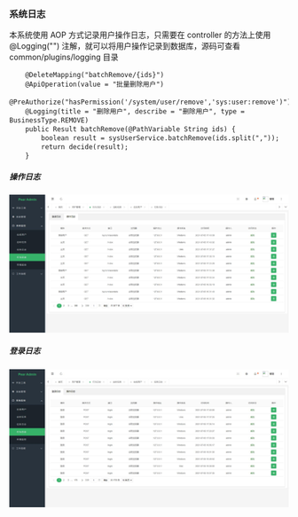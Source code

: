 ### 系统日志

本系统使用 AOP 方式记录用户操作日志，只需要在 controller 的方法上使用 @Logging("") 注解，就可以将用户操作记录到数据库，源码可查看 common/plugins/logging 目录

```
	@DeleteMapping("batchRemove/{ids}")
    @ApiOperation(value = "批量删除用户")
    @PreAuthorize("hasPermission('/system/user/remove','sys:user:remove')")
    @Logging(title = "删除用户", describe = "删除用户", type = BusinessType.REMOVE)
    public Result batchRemove(@PathVariable String ids) {
        boolean result = sysUserService.batchRemove(ids.split(","));
        return decide(result);
	}
```


##### 操作日志

![](README_files/2.jpg)


##### 登录日志

![](README_files/1.jpg)